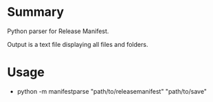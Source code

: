 # Summary
Python parser for Release Manifest.

Output is a text file displaying all files and folders.

# Usage
- python -m manifestparse "path/to/releasemanifest" "path/to/save"
